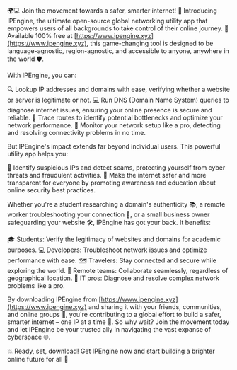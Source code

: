 🌍💻 Join the movement towards a safer, smarter internet! 🚀 Introducing IPEngine, the ultimate open-source global networking utility app that empowers users of all backgrounds to take control of their online journey. 💪 Available 100% free at [https://www.ipengine.xyz](https://www.ipengine.xyz), this game-changing tool is designed to be language-agnostic, region-agnostic, and accessible to anyone, anywhere in the world 🛡️.

With IPEngine, you can:

🔍 Lookup IP addresses and domains with ease, verifying whether a website or server is legitimate or not.
💻 Run DNS (Domain Name System) queries to diagnose internet issues, ensuring your online presence is secure and reliable.
📍 Trace routes to identify potential bottlenecks and optimize your network performance.
📡 Monitor your network setup like a pro, detecting and resolving connectivity problems in no time.

But IPEngine's impact extends far beyond individual users. This powerful utility app helps you:

🚨 Identify suspicious IPs and detect scams, protecting yourself from cyber threats and fraudulent activities.
💪 Make the internet safer and more transparent for everyone by promoting awareness and education about online security best practices.

Whether you're a student researching a domain's authenticity 📚, a remote worker troubleshooting your connection 💼, or a small business owner safeguarding your website 🛠️, IPEngine has got your back. It benefits:

🎓 Students: Verify the legitimacy of websites and domains for academic purposes.
💻 Developers: Troubleshoot network issues and optimize performance with ease.
🗺️ Travelers: Stay connected and secure while exploring the world.
👥 Remote teams: Collaborate seamlessly, regardless of geographical location.
💼 IT pros: Diagnose and resolve complex network problems like a pro.

By downloading IPEngine from [https://www.ipengine.xyz](https://www.ipengine.xyz) and sharing it with your friends, communities, and online groups 📱, you're contributing to a global effort to build a safer, smarter internet – one IP at a time 💪. So why wait? Join the movement today and let IPEngine be your trusted ally in navigating the vast expanse of cyberspace 🌐.

💥 Ready, set, download! Get IPEngine now and start building a brighter online future for all 🌟